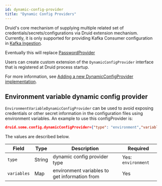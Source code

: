 ```yaml
---
id: dynamic-config-provider
title: "Dynamic Config Providers"
---
```


<!--
  ~ Licensed to the Apache Software Foundation (ASF) under one
  ~ or more contributor license agreements.  See the NOTICE file
  ~ distributed with this work for additional information
  ~ regarding copyright ownership.  The ASF licenses this file
  ~ to you under the Apache License, Version 2.0 (the
  ~ "License"); you may not use this file except in compliance
  ~ with the License.  You may obtain a copy of the License at
  ~
  ~   http://www.apache.org/licenses/LICENSE-2.0
  ~
  ~ Unless required by applicable law or agreed to in writing,
  ~ software distributed under the License is distributed on an
  ~ "AS IS" BASIS, WITHOUT WARRANTIES OR CONDITIONS OF ANY
  ~ KIND, either express or implied.  See the License for the
  ~ specific language governing permissions and limitations
  ~ under the License.
  -->

Druid's core mechanism of supplying multiple related set of credentials/secrets/configurations via Druid extension mechanism. Currently, it is only supported for providing Kafka Consumer configuration in [Kafka Ingestion](../development/extensions-core/kafka-ingestion.md).

Eventually this will replace [PasswordProvider](./password-provider.md) 


Users can create custom extension of the `DynamicConfigProvider` interface that is registered at Druid process startup.

For more information, see [Adding a new DynamicConfigProvider implementation](../development/modules.md#adding-a-new-dynamicconfigprovider-implementation).

## Environment variable dynamic config provider

`EnvironmentVariableDynamicConfigProvider` can be used to avoid exposing credentials or other secret information in the configuration files using environment variables. An example to use this configProvider is:
```json
druid.some.config.dynamicConfigProvider={"type": "environment","variables":{"secret1": "SECRET1_VAR","secret2": "SECRET2_VAR"}}
```
The values are described below.

|Field|Type|Description|Required|
|-----|----|-----------|--------|
|`type`|String|dynamic config provider type|Yes: `environment`|
|`variables`|Map|environment variables to get information from|Yes|

